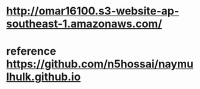 # http://omar16100.s3-website-ap-southeast-1.amazonaws.com/


# reference https://github.com/n5hossai/naymulhulk.github.io


